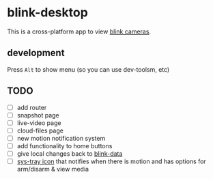 # blink-desktop

This is a cross-platform app to view [blink cameras](https://blinkforhome.com/).


## development

Press `Alt` to show menu (so you can use dev-toolsm, etc)


## TODO

* [ ] add router
* [ ] snapshot page
* [ ] live-video page
* [ ] cloud-files page
* [ ] new motion notification system
* [ ] add functionality to home buttons
* [ ] give local changes back to [blink-data](https://github.com/konsumer/blink-data)
* [ ] [sys-tray icon](https://github.com/kevinsawicki/tray-example) that notifies when there is motion and has options for arm/disarm & view media